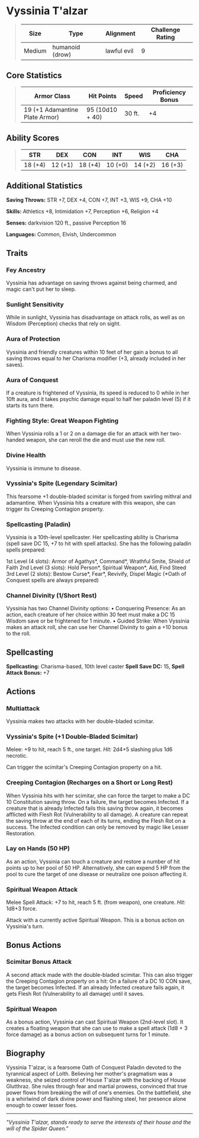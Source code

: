 # Vyssinia T'alzar

<link rel="stylesheet" href="../drow_theme.css">

> | **Size** | **Type** | **Alignment** | **Challenge Rating** |
> |----------|----------|---------------|----------------------|
> | Medium | humanoid (drow) | lawful evil | 9 |

## Core Statistics

> | **Armor Class** | **Hit Points** | **Speed** | **Proficiency Bonus** |
> |-----------------|----------------|-----------|------------------------|
> | 19 (+1 Adamantine Plate Armor) | 95 (10d10 + 40) | 30 ft. | +4 |

## Ability Scores

> | **STR** | **DEX** | **CON** | **INT** | **WIS** | **CHA** |
> |---------|---------|---------|---------|---------|---------|
> | 18 (+4) | 12 (+1) | 18 (+4) | 10 (+0) | 14 (+2) | 16 (+3) |

## Additional Statistics

**Saving Throws:** STR +7, DEX +4, CON +7, INT +3, WIS +9, CHA +10

**Skills:** Athletics +8, Intimidation +7, Perception +6, Religion +4

**Senses:** darkvision 120 ft., passive Perception 16

**Languages:** Common, Elvish, Undercommon

## Traits

### Fey Ancestry
Vyssinia has advantage on saving throws against being charmed, and magic can't put her to sleep.

### Sunlight Sensitivity
While in sunlight, Vyssinia has disadvantage on attack rolls, as well as on Wisdom (Perception) checks that rely on sight.

### Aura of Protection
Vyssinia and friendly creatures within 10 feet of her gain a bonus to all saving throws equal to her Charisma modifier (+3, already included in her saves).

### Aura of Conquest
If a creature is frightened of Vyssinia, its speed is reduced to 0 while in her 10ft aura, and it takes psychic damage equal to half her paladin level (5) if it starts its turn there.

### Fighting Style: Great Weapon Fighting
When Vyssinia rolls a 1 or 2 on a damage die for an attack with her two-handed weapon, she can reroll the die and must use the new roll.

### Divine Health
Vyssinia is immune to disease.

### Vyssinia's Spite (Legendary Scimitar)
This fearsome +1 double-bladed scimitar is forged from swirling mithral and adamantine. When Vyssinia hits a creature with this weapon, she can trigger its Creeping Contagion property.

### Spellcasting (Paladin)
Vyssinia is a 10th-level spellcaster. Her spellcasting ability is Charisma (spell save DC 15, +7 to hit with spell attacks). She has the following paladin spells prepared:

1st Level (4 slots): Armor of Agathys*, Command*, Wrathful Smite, Shield of Faith
2nd Level (3 slots): Hold Person*, Spiritual Weapon*, Aid, Find Steed
3rd Level (2 slots): Bestow Curse*, Fear*, Revivify, Dispel Magic
(*Oath of Conquest spells are always prepared)

### Channel Divinity (1/Short Rest)
Vyssinia has two Channel Divinity options:
• Conquering Presence: As an action, each creature of her choice within 30 feet must make a DC 15 Wisdom save or be frightened for 1 minute.
• Guided Strike: When Vyssinia makes an attack roll, she can use her Channel Divinity to gain a +10 bonus to the roll.

## Spellcasting

**Spellcasting:** Charisma-based, 10th level caster
**Spell Save DC:** 15, **Spell Attack Bonus:** +7

## Actions

### Multiattack
Vyssinia makes two attacks with her double-bladed scimitar.

### Vyssinia's Spite (+1 Double-Bladed Scimitar)
Melee: +9 to hit, reach 5 ft., one target. *Hit:* 2d4+5 slashing plus 1d6 necrotic.

Can trigger the scimitar's Creeping Contagion property on a hit.

### Creeping Contagion (Recharges on a Short or Long Rest)
When Vyssinia hits with her scimitar, she can force the target to make a DC 10 Constitution saving throw. On a failure, the target becomes Infected. If a creature that is already Infected fails this saving throw again, it becomes afflicted with Flesh Rot (Vulnerability to all damage). A creature can repeat the saving throw at the end of each of its turns, ending the Flesh Rot on a success. The Infected condition can only be removed by magic like Lesser Restoration.

### Lay on Hands (50 HP)
As an action, Vyssinia can touch a creature and restore a number of hit points up to her pool of 50 HP. Alternatively, she can expend 5 HP from the pool to cure the target of one disease or neutralize one poison affecting it.

### Spiritual Weapon Attack
Melee Spell Attack: +7 to hit, reach 5 ft. (from weapon), one creature. *Hit:* 1d8+3 force.

Attack with a currently active Spiritual Weapon. This is a bonus action on Vyssinia's turn.

## Bonus Actions

### Scimitar Bonus Attack
A second attack made with the double-bladed scimitar. This can also trigger the Creeping Contagion property on a hit: On a failure of a DC 10 CON save, the target becomes Infected. If an already Infected creature fails again, it gets Flesh Rot (Vulnerability to all damage) until it saves.

### Spiritual Weapon
As a bonus action, Vyssinia can cast Spiritual Weapon (2nd-level slot). It creates a floating weapon that she can use to make a spell attack (1d8 + 3 force damage) as a bonus action on subsequent turns for 1 minute.

## Biography

Vyssinia T'alzar, is a fearsome Oath of Conquest Paladin devoted to the tyrannical aspect of Lolth. Believing her mother's pragmatism was a weakness, she seized control of House T'alzar with the backing of House Glutthraz. She rules through fear and martial prowess, convinced that true power flows from breaking the will of one's enemies. On the battlefield, she is a whirlwind of dark divine power and flashing steel, her presence alone enough to cower lesser foes.

---

*"Vyssinia T'alzar, stands ready to serve the interests of their house and the will of the Spider Queen."*